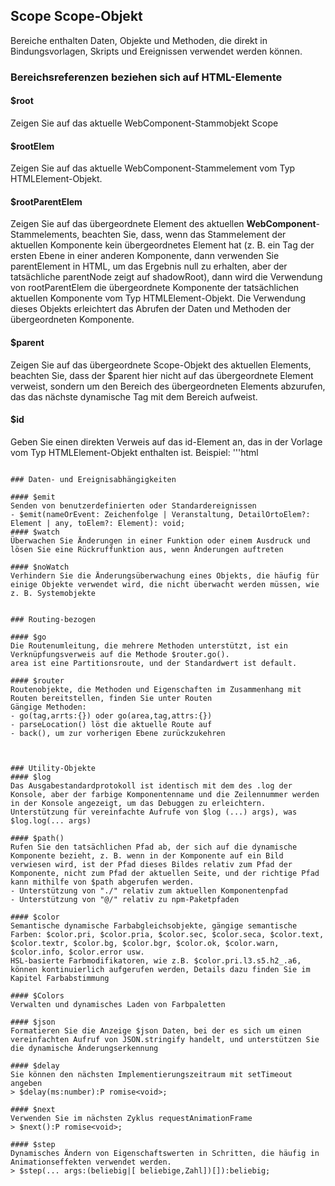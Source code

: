 <!--DESC: {icon:{name:"explore",pkg:"mdi",type:"filled"},id:1} -->

## Scope Scope-Objekt
Bereiche enthalten Daten, Objekte und Methoden, die direkt in Bindungsvorlagen, Skripts und Ereignissen verwendet werden können.


### Bereichsreferenzen beziehen sich auf HTML-Elemente

#### $root
Zeigen Sie auf das aktuelle WebComponent-Stammobjekt Scope

#### $rootElem
Zeigen Sie auf das aktuelle WebComponent-Stammelement vom Typ HTMLElement-Objekt.

#### $rootParentElem
Zeigen Sie auf das übergeordnete Element des aktuellen **WebComponent**-Stammelements, beachten Sie, dass, wenn das Stammelement der aktuellen Komponente kein übergeordnetes Element hat (z. B. ein Tag der ersten Ebene in einer anderen Komponente, dann verwenden Sie parentElement in HTML, um das Ergebnis null zu erhalten, aber der tatsächliche parentNode zeigt auf shadowRoot), dann wird die Verwendung von rootParentElem die übergeordnete Komponente der tatsächlichen aktuellen Komponente vom Typ HTMLElement-Objekt. Die Verwendung dieses Objekts erleichtert das Abrufen der Daten und Methoden der übergeordneten Komponente.


#### $parent
Zeigen Sie auf das übergeordnete Scope-Objekt des aktuellen Elements, beachten Sie, dass der $parent hier nicht auf das übergeordnete Element verweist, sondern um den Bereich des übergeordneten Elements abzurufen, das das nächste dynamische Tag mit dem Bereich aufweist.

#### $id
  Geben Sie einen direkten Verweis auf das id-Element an, das in der Vorlage vom Typ HTMLElement-Objekt enthalten ist.
  Beispiel:
  '''html
  <template>
    <div id="mydiv"></div>
  </template>
  <script scope=".">
    return class{

      onReady(){
        this.$id.mydiv.innerHTML = "Hallo Welt";
      }
    }
  </script>
  ```

### Daten- und Ereignisabhängigkeiten

#### $emit
Senden von benutzerdefinierten oder Standardereignissen
- $emit(nameOrEvent: Zeichenfolge | Veranstaltung, DetailOrtoElem?: Element | any, toElem?: Element): void;
#### $watch
Überwachen Sie Änderungen in einer Funktion oder einem Ausdruck und lösen Sie eine Rückruffunktion aus, wenn Änderungen auftreten

#### $noWatch
Verhindern Sie die Änderungsüberwachung eines Objekts, die häufig für einige Objekte verwendet wird, die nicht überwacht werden müssen, wie z. B. Systemobjekte


### Routing-bezogen

#### $go
Die Routenumleitung, die mehrere Methoden unterstützt, ist ein Verknüpfungsverweis auf die Methode $router.go().
area ist eine Partitionsroute, und der Standardwert ist default.

#### $router
Routenobjekte, die Methoden und Eigenschaften im Zusammenhang mit Routen bereitstellen, finden Sie unter Routen
Gängige Methoden:
- go(tag,arrts:{}) oder go(area,tag,attrs:{})
- parseLocation() löst die aktuelle Route auf
- back(), um zur vorherigen Ebene zurückzukehren



### Utility-Objekte
#### $log 
Das Ausgabestandardprotokoll ist identisch mit dem des .log der Konsole, aber der farbige Komponentenname und die Zeilennummer werden in der Konsole angezeigt, um das Debuggen zu erleichtern. Unterstützung für vereinfachte Aufrufe von $log (...) args), was $log.log(... args)

#### $path()
Rufen Sie den tatsächlichen Pfad ab, der sich auf die dynamische Komponente bezieht, z. B. wenn in der Komponente auf ein Bild verwiesen wird, ist der Pfad dieses Bildes relativ zum Pfad der Komponente, nicht zum Pfad der aktuellen Seite, und der richtige Pfad kann mithilfe von $path abgerufen werden.
- Unterstützung von "./" relativ zum aktuellen Komponentenpfad
- Unterstützung von "@/" relativ zu npm-Paketpfaden

#### $color
Semantische dynamische Farbabgleichsobjekte, gängige semantische Farben: $color.pri, $color.pria, $color.sec, $color.seca, $color.text, $color.textr, $color.bg, $color.bgr, $color.ok, $color.warn, $color.info, $color.error usw.
HSL-basierte Farbmodifikatoren, wie z.B. $color.pri.l3.s5.h2_.a6, können kontinuierlich aufgerufen werden, Details dazu finden Sie im Kapitel Farbabstimmung

#### $Colors
Verwalten und dynamisches Laden von Farbpaletten

#### $json
Formatieren Sie die Anzeige $json Daten, bei der es sich um einen vereinfachten Aufruf von JSON.stringify handelt, und unterstützen Sie die dynamische Änderungserkennung

#### $delay
Sie können den nächsten Implementierungszeitraum mit setTimeout angeben
> $delay(ms:number):P romise<void>;

#### $next
Verwenden Sie im nächsten Zyklus requestAnimationFrame
> $next():P romise<void>;

#### $step
Dynamisches Ändern von Eigenschaftswerten in Schritten, die häufig in Animationseffekten verwendet werden.
> $step(... args:(beliebig|[ beliebige,Zahl])[]):beliebig;
